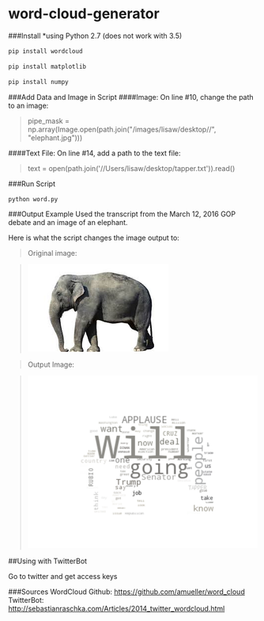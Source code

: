 # word-cloud-generator

###Install
*using Python 2.7 (does not work with 3.5)

```python
pip install wordcloud
```
```python
pip install matplotlib
```
```python
pip install numpy
```

###Add Data and Image in Script
####Image:
On line #10, change the path to an image:
>pipe_mask = np.array(Image.open(path.join("/images/lisaw/desktop//", "elephant.jpg")))

####Text File:
On line #14, add a path to the text file:
>text = open(path.join('//Users/lisaw/desktop/tapper.txt')).read()

###Run Script
```python
python word.py
```

###Output Example
Used the transcript from the March 12, 2016 GOP debate and an image of an elephant.

Here is what the script changes the image output to:

>Original image:

>![original image](/images/elephant.jpg "pre-script")

>Output Image:

>![image output](/images/figure_1.png "post-script")


##Using with TwitterBot

Go to twitter and get access keys

###Sources
WordCloud Github: https://github.com/amueller/word_cloud
TwitterBot: http://sebastianraschka.com/Articles/2014_twitter_wordcloud.html
